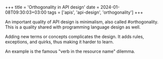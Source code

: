 +++
title = 'Orthogonality in API design'
date = 2024-01-08T09:30:03+03:00
tags = ['apis', 'api-design', 'orthogonality']
+++


An important quality of API design is minimalism, also called #orthogonality.
This is a quality shared with programming language design as well.

Adding new terms or concepts complicates the design. It adds rules, exceptions, and quirks, thus making it harder to learn.

An example is the famous "verb in the resource name" dilemma.
